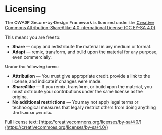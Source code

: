 # Licensing

The OWASP Secure-by-Design Framework is licensed under the [Creative Commons Attribution-ShareAlike 4.0 International License (CC BY-SA 4.0)](https://creativecommons.org/licenses/by-sa/4.0/).

This means you are free to:

- **Share** — copy and redistribute the material in any medium or format.
- **Adapt** — remix, transform, and build upon the material for any purpose, even commercially.

Under the following terms:

- **Attribution** — You must give appropriate credit, provide a link to the license, and indicate if changes were made.
- **ShareAlike** — If you remix, transform, or build upon the material, you must distribute your contributions under the same license as the original.
- **No additional restrictions** — You may not apply legal terms or technological measures that legally restrict others from doing anything the license permits.

Full license text: [https://creativecommons.org/licenses/by-sa/4.0/](https://creativecommons.org/licenses/by-sa/4.0/)
